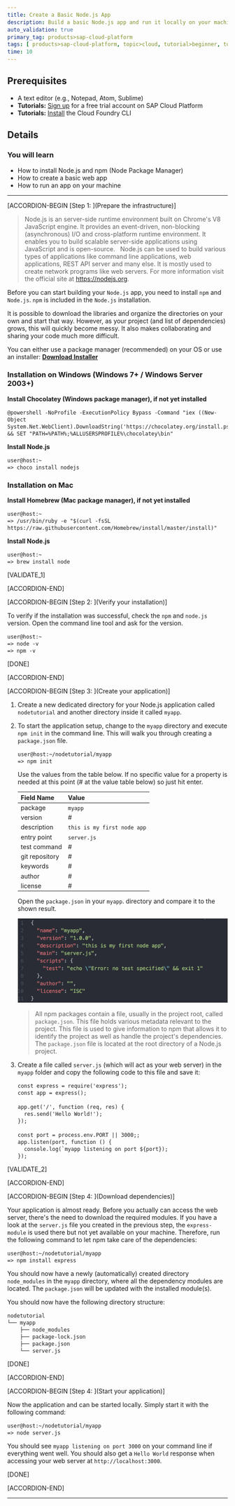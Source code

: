 ```yaml
---
title: Create a Basic Node.js App
description: Build a basic Node.js app and run it locally on your machine.
auto_validation: true
primary_tag: products>sap-cloud-platform
tags: [ products>sap-cloud-platform, topic>cloud, tutorial>beginner, topic>node-js ]
time: 10
---
```


## Prerequisites  
- A text editor (e.g., Notepad, Atom, Sublime)
- **Tutorials:** [Sign up](https://developers.sap.com/tutorials/hcp-create-trial-account.html) for a free trial account on SAP Cloud Platform
- **Tutorials:**  [Install](https://developers.sap.com/tutorials/hcp-cf-getting-started.html) the Cloud Foundry CLI


## Details
### You will learn  
  - How to install Node.js and npm (Node Package Manager)
  - How to create a basic web app
  - How to run an app on your machine

---

[ACCORDION-BEGIN [Step 1: ](Prepare the infrastructure)]

>Node.js is an server-side runtime environment built on Chrome's V8 JavaScript engine. It provides an event-driven, non-blocking (asynchronous) I/O and cross-platform runtime environment. It enables you to build scalable server-side applications using JavaScript and is open-source.
>&nbsp;
>Node.js can be used to build various types of applications like command line applications, web applications, REST API server and many else. It is mostly used to create network programs like web servers. For more information visit the official site at <https://nodejs.org>.

Before you can start building your `Node.js` app, you need to install `npm` and `Node.js`. `npm` is included in the `Node.js` installation.

It is possible to download the libraries and organize the directories on your own and start that way. However, as your project (and list of dependencies) grows, this will quickly become messy. It also makes collaborating and sharing your code much more difficult.

You can either use a package manager (recommended) on your OS or use an installer: **[Download Installer](https://nodejs.org/en/download/)**

### Installation on Windows (Windows 7+ / Windows Server 2003+)

**Install Chocolatey (Windows package manager), if not yet installed**

```bash:
@powershell -NoProfile -ExecutionPolicy Bypass -Command "iex ((New-Object System.Net.WebClient).DownloadString('https://chocolatey.org/install.ps1'))" && SET "PATH=%PATH%;%ALLUSERSPROFILE%\chocolatey\bin"
```

**Install Node.js**

```bash:
user@host:~
=> choco install nodejs
```

### Installation on Mac

**Install Homebrew (Mac package manager), if not yet installed**

```bash:
user@host:~
=> /usr/bin/ruby -e "$(curl -fsSL https://raw.githubusercontent.com/Homebrew/install/master/install)"
```

**Install Node.js**

```bash:
user@host:~
=> brew install node
```

[VALIDATE_1]

[ACCORDION-END]

[ACCORDION-BEGIN [Step 2: ](Verify your installation)]

To verify if the installation was successful, check the `npm` and `node.js` version. Open the command line tool and ask for the version.
```bash:
user@host:~
=> node -v
=> npm -v
```

[DONE]

[ACCORDION-END]

[ACCORDION-BEGIN [Step 3: ](Create your application)]

1. Create a new dedicated directory for your Node.js application called `nodetutorial` and another directory inside it called `myapp`.  
2. To start the application setup, change to the `myapp` directory and execute `npm init` in the command line. This will walk you through creating a `package.json` file.

    ```bash:
    user@host:~/nodetutorial/myapp
    => npm init
    ```

    Use the values from the table below. If no specific value for a property  is needed at this point (# at the value table below) so just hit enter.

    |  Field Name     | Value
    |  :------------- | :-------------
    |  package        | `myapp`
    |  version        | #
    |  description    | `this is my first node app`
    |  entry point    | `server.js`
    |  test command   | #
    |  git repository | #
    |  keywords       | #
    |  author         | #
    |  license        | #

    Open the `package.json` in your `myapp`. directory and compare it to the shown result.

    ![package json](package-json.png)

    > All npm packages contain a file, usually in the project root, called `package.json`. This file holds various metadata relevant to the project. This file is used to give information to npm that allows it to identify the project as well as handle the project's dependencies.
    >&nbsp;
    > The `package.json` file is located at the root directory of a Node.js project.


3. Create a file called `server.js` (which will act as your web server) in the `myapp` folder and copy the following code to this file and save it:

    ```javascript:
    const express = require('express');
    const app = express();

    app.get('/', function (req, res) {
      res.send('Hello World!');
    });

    const port = process.env.PORT || 3000;;
    app.listen(port, function () {
      console.log(`myapp listening on port ${port});
    });
    ```



[VALIDATE_2]

[ACCORDION-END]

[ACCORDION-BEGIN [Step 4: ](Download dependencies)]

Your application is almost ready. Before you actually can access the web server, there's the need to download the required modules. If you have a look at the `server.js` file you created in the previous step, the `express-module` is used there but not yet available on your machine. Therefore, run the following command to let npm take care of the dependencies:

```bash:
user@host:~/nodetutorial/myapp
=> npm install express
```

You should now have a newly (automatically) created directory `node_modules` in the `myapp` directory, where all the dependency modules are located. The `package.json` will be updated with the installed module(s).

You should now have the following directory structure:

```bash:
nodetutorial
└── myapp
    ├── node_modules
    ├── package-lock.json
    ├── package.json
    └── server.js
```

[DONE]

[ACCORDION-END]

[ACCORDION-BEGIN [Step 4: ](Start your application)]

Now the application and can be started locally. Simply start it with the following command:

```bash:
user@host:~/nodetutorial/myapp
=> node server.js
```

You should see `myapp listening on port 3000` on your command line if everything went well. You should also get a `Hello World` response when accessing your web server at `http://localhost:3000`.

[DONE]

[ACCORDION-END]


---
